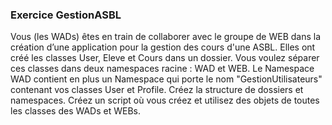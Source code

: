 ### Exercice GestionASBL ###

Vous (les WADs) êtes en train de collaborer avec le groupe de WEB dans la création d’une application pour la gestion des cours d'une ASBL. Elles ont créé les classes User, Eleve et Cours dans un dossier. 
Vous voulez séparer ces classes dans deux namespaces racine : WAD et WEB. Le Namespace WAD contient en plus un Namespace qui porte le nom "GestionUtilisateurs" contenant vos classes User et Profile.
Créez la structure de dossiers et namespaces. Créez un script où vous créez et utilisez des objets de toutes les classes des WADs et WEBs.

